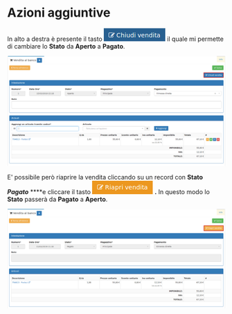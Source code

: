 # Azioni aggiuntive

In alto a destra è presente il tasto ![](../../.gitbook/assets/chiudi.png) il quale mi permette di cambiare lo **Stato** da **Aperto** a **Pagato**.

![](../../.gitbook/assets/venditaaperta-1.png)

E' possibile però riaprire la vendita cliccando su un record con **Stato** _**Pagato**_ ****e cliccare il tasto ![](../../.gitbook/assets/riapri-vendita.png) **.** In questo modo lo **Stato** passerà da **Pagato** a **Aperto**.

![](../../.gitbook/assets/venditachiusa-1.png)

